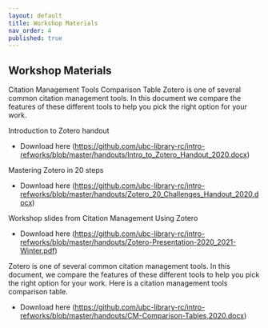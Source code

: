 ```yaml
---
layout: default
title: Workshop Materials
nav_order: 4
published: true
---
```


## Workshop Materials

Citation Management Tools Comparison Table Zotero is one of several common citation management tools. In this document we compare the features of these different tools to help you pick the right option for your work.

Introduction to Zotero handout  

- Download here (https://github.com/ubc-library-rc/intro-refworks/blob/master/handouts/Intro_to_Zotero_Handout_2020.docx)

Mastering Zotero in 20 steps

- Download here (https://github.com/ubc-library-rc/intro-refworks/blob/master/handouts/Zotero_20_Challenges_Handout_2020.docx)

Workshop slides from Citation Management Using Zotero

- Download here (https://github.com/ubc-library-rc/intro-refworks/blob/master/handouts/Zotero-Presentation-2020_2021-Winter.pdf)


Zotero is one of several common citation management tools. In this document, we compare the features of these different tools to help you pick the right option for your work.  Here is a citation management tools comparison table.

- Download here (https://github.com/ubc-library-rc/intro-refworks/blob/master/handouts/CM-Comparison-Tables,2020.docx)

